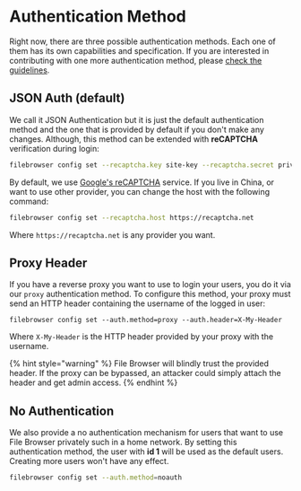 # Authentication Method

Right now, there are three possible authentication methods. Each one of them has its own capabilities and specification. If you are interested in contributing with one more authentication method, please [check the guidelines](../contributing/authentication-provider.md).

## JSON Auth \(default\)

We call it JSON Authentication but it is just the default authentication method and the one that is provided by default if you don't make any changes. Although, this method can be extended with **reCAPTCHA** verification during login:

```bash
filebrowser config set --recaptcha.key site-key --recaptcha.secret private-key
```

By default, we use [Google's reCAPTCHA](https://www.google.com/recaptcha/intro/v3.html) service. If you live in China, or want to use other provider, you can change the host with the following command:

```bash
filebrowser config set --recaptcha.host https://recaptcha.net 
```

Where `https://recaptcha.net` is any provider you want.

## Proxy Header

If you have a reverse proxy you want to use to login your users, you do it via our `proxy` authentication method. To configure this method, your proxy must send an HTTP header containing the username of the logged in user:

```text
filebrowser config set --auth.method=proxy --auth.header=X-My-Header
```

Where `X-My-Header` is the HTTP header provided by your proxy with the username.

{% hint style="warning" %}
File Browser will blindly trust the provided header. If the proxy can be bypassed, an attacker could simply attach the header and get admin access.
{% endhint %}

## No Authentication

We also provide a no authentication mechanism for users that want to use File Browser privately such in a home network. By setting this authentication method, the user with **id 1** will be used as the default users. Creating more users won't have any effect.

```bash
filebrowser config set --auth.method=noauth
```

